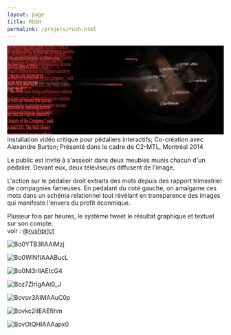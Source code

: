 ```yaml
---
layout: page
title: RUSH
permalink: /projets/rush.html
---
```

![img_rush_01.jpg](../../assets/img/img_rush_01.png)
Installation vidéo critique pour pédaliers interactifs; Co-création avec Alexandre Burton; Présenté dans le cadre de C2-MTL, Montréal 2014

Le public est invité à s'asseoir dans deux meubles munis chacun d'un pédalier. Devant eux, deux téléviseurs diffusent de l'image.  

L'action sur le pédalier droit extraits des mots depuis des rapport trimestriel de compagnies fameuses.  En pedalant du coté gauche,  on amalgame ces mots dans un schéma relationnel tout révélant en transparence des images qui manifeste l'envers du profit éconmique.

Plusieur fois par heures,  le système tweet le résultat graphique et textuel sur son compte.  
voir : [@rushprjct](https://twitter.com/rushprjct)

![Bo0YTB3IIAAiMzj](https://pbs.twimg.com/media/Bo0YTB3IIAAiMzj.png:large)       

![Bo0WlNfIAAABucL](https://pbs.twimg.com/media/Bo0WlNfIAAABucL.png:large)    

![Bo0NI3rIIAEtcG4](https://pbs.twimg.com/media/Bo0NI3rIIAEtcG4.png:large)

![Boz7ZlrIgAAt0_J](https://pbs.twimg.com/media/Boz7ZlrIgAAt0_J.png:large)

![Bovsv3AIMAAuC0p](https://pbs.twimg.com/media/Bovsv3AIMAAuC0p.png:large)

![Bovkc2IIEAEfihm](https://pbs.twimg.com/media/Bovkc2IIEAEfihm.png:large)

![BovOtQHIAAAapx0](https://pbs.twimg.com/media/BovOtQHIAAAapx0.png:large)
